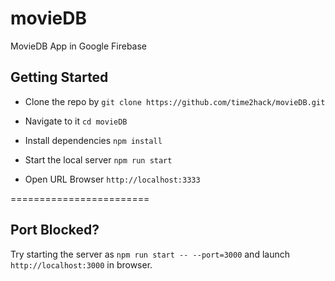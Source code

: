# movieDB

MovieDB App in Google Firebase

## Getting Started

- Clone the repo by `git clone https://github.com/time2hack/movieDB.git`

- Navigate to it `cd movieDB`

- Install dependencies `npm install`

- Start the local server `npm run start`

- Open URL Browser `http://localhost:3333`

========================

## Port Blocked?

Try starting the server as `npm run start -- --port=3000` and launch `http://localhost:3000` in browser.

